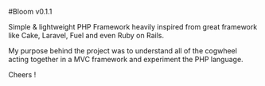 #Bloom v0.1.1

Simple & lightweight PHP Framework heavily inspired from great framework like Cake, Laravel, Fuel and even Ruby on Rails.

My purpose behind the project was to understand all of the cogwheel acting together in a MVC framework and experiment the PHP language.

Cheers !